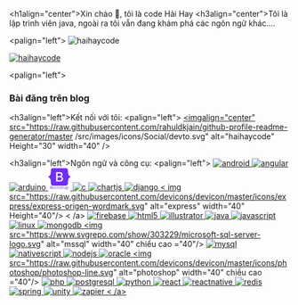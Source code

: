 <h1align="center">Xin chào 👋, tôi là code Hải Hay</h1>
<h3align="center">Tôi là lập trình viên java, ngoài ra tôi vẫn đang khám phá các ngôn ngữ khác....</h3 >

<palign="left"> <img src="https://komarev.com/ghpvc/?username=haihaycode&label=Profile%20views&color=0e75b6&style=flat" alt="haihaycode" /> </p>

<p align="left"> <a href="https://github.com/ryo-ma/github-profile-trophy"><img src="https://github-profile-trophy.vercel.app/? tên người dùng=haihaycode" alt="haihaycode" /></a> </p>

<palign="left"> <a href="https://twitter.com/" target="blank"><img src ="https://img.shields.io/twitter/follow/?logo=twitter&style=for-the-badge" alt="" /></a> </p>

### Bài đăng trên blog
<!-- BLOG-POST-LIST:START -->
<!-- BLOG-POST-LIST:END -->

<h3align="left">Kết nối với tôi:</h3>
<palign="left">
<a href="https://dev.to/haihaycode" target="blank"><imgalign="center" src="https://raw.githubusercontent.com/rahuldkjain/github-profile-readme-generator/master /src/images/icons/Social/devto.svg" alt="haihaycode" Height="30" width="40" /></a>
</p>

<h3align="left">Ngôn ngữ và công cụ: </h3>
<palign="left"> <a href="https://developer.android.com" target="_blank" rel="noreferrer"> <img src="https://raw.githubusercontent.com/devicons /devicon/master/icons/android/android-origen-wordmark.svg" alt="android" width="40" Height="40"/> </a> <a href="https://angular.io " target="_blank" rel="noreferrer"> <img src="https://angular.io/assets/images/logos/angular/angular.svg" alt="angular" width="40" Height=" 40"/> </a> <a href="https://www.arduino.cc/" target="_blank" rel="noreferrer"> <img src="https://cdn.worldvectorlogo.com/ logos/arduino-1.svg" alt="arduino" width="40" Height="40"/> </a> <a href="https://getbootstrap.com" target="_blank" rel=" noreferrer"> <img src="https://raw.githubusercontent.com/devicons/devicon/master/icons/bootstrap/bootstrap-plain-wordmark.svg" alt="bootstrap" width="40" Height="40 "/> </a> <a href="https://www.cprogramming.com/" target="_blank" rel="noreferrer"> <img src="https://raw.githubusercontent.com/devicons /devicon/master/icons/c/c-origen.svg" alt="c" width="40" Height="40"/> </a> <a href="https://www.chartjs.org " target="_blank" rel="noreferrer"> <img src="https://www.chartjs.org/media/logo-title.svg" alt="chartjs" width="40" Height="40" /> </a> <a href="https://www.djangoproject.com/" target="_blank" rel="noreferrer"> <img src="https://cdn.worldvectorlogo.com/logos/ django.svg" alt="django" width="40" Height="40"/> </a> <a href="https://expressjs.com" target="_blank" rel="noreferrer"> < img src="https://raw.githubusercontent.com/devicons/devicon/master/icons/express/express-origen-wordmark.svg" alt="express" width="40" Height="40"/> < /a> <a href="https://firebase.google.com/" target="_blank" rel="noreferrer"> <img src="https://www.vectorlogo.zone/logos/firebase/firebase -icon.svg" alt="firebase" width="40" Height="40"/> </a> <a href="https://www.w3.org/html/" target="_blank" rel="noreferrer"> <img src="https://raw.githubusercontent.com/devicons/devicon/master/icons/html5/html5-origin-wordmark.svg" alt ="html5" width="40" Height="40"/> </a> <a href="https://www.adobe.com/in/products/illustrator.html" target="_blank" rel= "noreferrer"> <img src="https://www.vectorlogo.zone/logos/adobe_illustrator/adobe_illustrator-icon.svg" alt="illustrator" width="40" Height="40"/> </a> <a href="https://www.java.com" target="_blank" rel="noreferrer"> <img src="https://raw.githubusercontent.com/devicons/devicon/master/icons/java /java-origen.svg" alt="java" width="40" Height="40"/> </a> <a href="https://developer.mozilla.org/en-US/docs/Web /JavaScript" target="_blank" rel="noreferrer"> <img src="https://raw.githubusercontent.com/devicons/devicon/master/icons/javascript/javascript-origin.svg" alt="javascript" width="40" Height="40"/> </a> <a href="https://www.linux.org/" target="_blank" rel="noreferrer"> <img src="https: //raw.githubusercontent.com/devicons/devicon/master/icons/linux/linux-origen.svg" alt="linux" width="40" Height="40"/> </a> <a href=" https://www.mongodb.com/" target="_blank" rel="noreferrer"> <img src="https://raw.githubusercontent.com/devicons/devicon/master/icons/mongodb/mongodb-origin -wordmark.svg" alt="mongodb" width="40" Height="40"/> </a> <a href="https://www.microsoft.com/en-us/sql-server" target ="_blank" rel="noreferrer"> <img src="https://www.svgrepo.com/show/303229/microsoft-sql-server-logo.svg" alt="mssql" width="40" chiều cao ="40"/> </a> <a href="https://www.mysql.com/" target="_blank" rel="noreferrer"> <img src="https://raw.githubusercontent. com/devicons/devicon/master/icons/mysql/mysql-origen-wordmark.svg" alt="mysql" width="40" Height="40"/> </a> <a href="https:// Nativescript.org/" target="_blank" rel="noreferrer"> <img src="https://raw.githubusercontent.com/detain/svg-logos/780f25886640cef088af994181646db2f6b1a3f8/svg/nativescript.svg" alt="nativescript" width="40" Height="40"/> </a> <a href="https://nodejs.org" target="_blank" rel="noreferrer"> <img src ="https://raw.githubusercontent.com/devicons/devicon/master/icons/nodejs/nodejs-origen-wordmark.svg" alt="nodejs" width="40" Height="40"/> </a > <a href="https://www.oracle.com/" target="_blank" rel="noreferrer"> <img src="https://raw.githubusercontent.com/devicons/devicon/master/icons /oracle/oracle-origen.svg" alt="oracle" width="40" Height="40"/> </a> <a href="https://www.photoshop.com/en" target=" _blank" rel="noreferrer"> <img src="https://raw.githubusercontent.com/devicons/devicon/master/icons/photoshop/photoshop-line.svg" alt="photoshop" width="40" chiều cao ="40"/> </a> <a href="https://www.php.net" target="_blank" rel="noreferrer"> <img src="https://raw.githubusercontent.com /devicons/devicon/master/icons/php/php-origen.svg" alt="php" width="40" Height="40"/> </a> <a href="https://www.postgresql .org" target="_blank" rel="noreferrer"> <img src="https://raw.githubusercontent.com/devicons/devicon/master/icons/postgresql/postgresql-origin-wordmark.svg" alt=" postgresql" width="40" Height="40"/> </a> <a href="https://www.python.org" target="_blank" rel="noreferrer"> <img src="https ://raw.githubusercontent.com/devicons/devicon/master/icons/python/python-origen.svg" alt="python" width="40" Height="40"/> </a> <a href= "https://reactjs.org/" target="_blank" rel="noreferrer"> <img src="https://raw.githubusercontent.com/devicons/devicon/master/icons/react/react-origin- wordmark.svg" alt="react" width="40" Height="40"/> </a> <a href="https://reactnative.dev/" target="_blank" rel="noreferrer"> <img src="https://reactnative.dev/img/header_logo.svg" alt="reactnative" width="40" Height="40"/> </a> <a href="https://redis .io" target="_blank" rel="noreferrer"> <img src="https://raw.githubusercontent.com/devicons/devicon/master/icons/redis/redis-origin-wordmark.svg" alt="redis" width="40" Height="40"/> </a> <a href="https:// spring.io/" target="_blank" rel="noreferrer"> <img src="https://www.vectorlogo.zone/logos/springio/springio-icon.svg" alt="spring" width="40 " Height="40"/> </a> <a href="https://unity.com/" target="_blank" rel="noreferrer"> <img src="https://www.vectorlogo. vùng/logos/unity3d/unity3d-icon.svg" alt="unity" width="40" Height="40"/> </a> <a href="https://zapier.com" target="_blank " rel="noreferrer"> <img src="https://www.vectorlogo.zone/logos/zapier/zapier-icon.svg" alt="zapier" width="40" Height="40"/> < /a> </p>

<p><imgalign="left" src="https://github-readme-stats.vercel.app/api/top-langs?username=haihaycode&show_icons=true&locale=en&layout=compact" alt="haihaycode" /> </p>

<p> <imgalign="center" src="https://github-readme-stats.vercel.app/api?username=haihaycode&show_icons=true&locale=en" alt="haihaycode" /> </p>

<p><imgalign="center" src="https://github-readme-streak-stats.herokuapp.com/?user=haihaycode&" alt="haihaycode" /></p>
